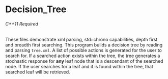 # Decision_Tree
###### C++11 Required ######

These files demonstrate xml parsing, std::chrono capabilities, depth first and breadth first searching.
This program builds a decision tree by reading and parsing `tree.xml`. A list of possible actions is generated for the user to search for. If a searched action exists within the tree, the tree generates a stochastic response for **any** leaf node that is a descendant of the searched node. If the user searches for a leaf and it is found within the tree, that searched leaf will be retrieved.
